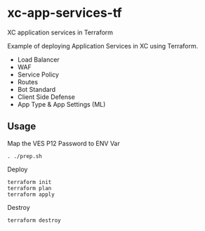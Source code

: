 # xc-app-services-tf

XC application services in Terraform

Example of deploying Application Services in XC using Terraform.

- Load Balancer
- WAF
- Service Policy
- Routes
- Bot Standard
- Client Side Defense
- App Type & App Settings (ML)

## Usage

Map the VES P12 Password to ENV Var

```
. ./prep.sh
```

Deploy

```
terraform init
terraform plan
terraform apply
```

Destroy

```
terraform destroy
```
